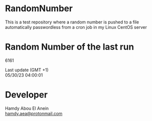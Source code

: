 # RandomNumber    
This is a test repository where a random number is pushed to a file automatically passwordless from a cron job in my Linux CentOS server    
# Random Number of the last run   
6161
      
Last update (GMT +1)    
05/30/23 04:00:01
# Developer    
Hamdy Abou El Anein   
hamdy.aea@protonmail.com
